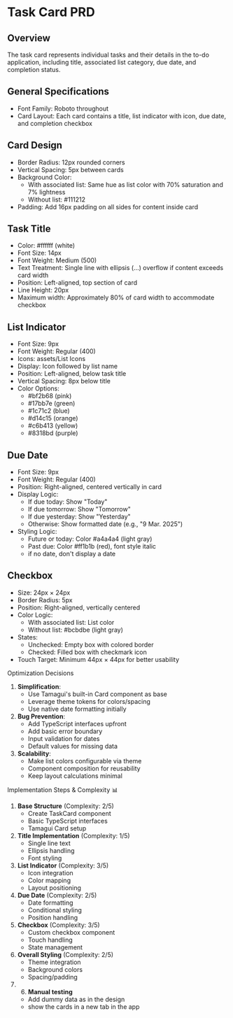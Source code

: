 # Task Card PRD

## Overview

The task card represents individual tasks and their details in the to-do application, including title, associated list category, due date, and completion status.

## General Specifications

- Font Family: Roboto throughout
- Card Layout: Each card contains a title, list indicator with icon, due date, and completion checkbox

## Card Design

- Border Radius: 12px rounded corners
- Vertical Spacing: 5px between cards
- Background Color:
    - With associated list: Same hue as list color with 70% saturation and 7% lightness
    - Without list: #111212
- Padding: Add 16px padding on all sides for content inside card

## Task Title

- Color: #ffffff (white)
- Font Size: 14px
- Font Weight: Medium (500)
- Text Treatment: Single line with ellipsis (...) overflow if content exceeds card width
- Position: Left-aligned, top section of card
- Line Height: 20px
- Maximum width: Approximately 80% of card width to accommodate checkbox

## List Indicator

- Font Size: 9px
- Font Weight: Regular (400)
- Icons: assets/List Icons  
- Display: Icon followed by list name
- Position: Left-aligned, below task title
- Vertical Spacing: 8px below title
- Color Options:
    - #bf2b68 (pink)
    - #17bb7e (green)
    - #1c71c2 (blue)
    - #d14c15 (orange)
    - #c6b413 (yellow)
    - #8318bd (purple)

## Due Date

- Font Size: 9px
- Font Weight: Regular (400)
- Position: Right-aligned, centered vertically in card
- Display Logic:
    - If due today: Show "Today"
    - If due tomorrow: Show "Tomorrow"
    - If due yesterday: Show "Yesterday"
    - Otherwise: Show formatted date (e.g., "9 Mar. 2025")
- Styling Logic:
    - Future or today: Color #a4a4a4 (light gray)
    - Past due: Color #ff1b1b (red), font style italic
    - if no date, don't display a date

## Checkbox

- Size: 24px × 24px
- Border Radius: 5px
- Position: Right-aligned, vertically centered
- Color Logic:
    - With associated list: List color
    - Without list: #bcbdbe (light gray)
- States:
    - Unchecked: Empty box with colored border
    - Checked: Filled box with checkmark icon
- Touch Target: Minimum 44px × 44px for better usability


Optimization Decisions 
1. **Simplification**:
    - Use Tamagui's built-in Card component as base
    - Leverage theme tokens for colors/spacing
    - Use native date formatting initially
2. **Bug Prevention**:
    - Add TypeScript interfaces upfront
    - Add basic error boundary
    - Input validation for dates
    - Default values for missing data
3. **Scalability**:
    - Make list colors configurable via theme
    - Component composition for reusability
    - Keep layout calculations minimal

Implementation Steps & Complexity 📊

1. **Base Structure** (Complexity: 2/5)
    - Create TaskCard component
    - Basic TypeScript interfaces
    - Tamagui Card setup
2. **Title Implementation** (Complexity: 1/5)
    - Single line text
    - Ellipsis handling
    - Font styling
3. **List Indicator** (Complexity: 3/5)
    - Icon integration
    - Color mapping
    - Layout positioning
4. **Due Date** (Complexity: 2/5)
    - Date formatting
    - Conditional styling
    - Position handling
5. **Checkbox** (Complexity: 3/5)
    - Custom checkbox component
    - Touch handling
    - State management
6. **Overall Styling** (Complexity: 2/5)
    - Theme integration
    - Background colors
    - Spacing/padding
7. 6. **Manual testing** 
    - Add dummy data as in the design
    - show the cards in a new tab in the app